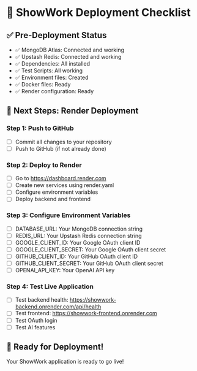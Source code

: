 # 🚀 ShowWork Deployment Checklist

## ✅ Pre-Deployment Status
- ✅ MongoDB Atlas: Connected and working
- ✅ Upstash Redis: Connected and working
- ✅ Dependencies: All installed
- ✅ Test Scripts: All working
- ✅ Environment files: Created
- ✅ Docker files: Ready
- ✅ Render configuration: Ready

## 🎯 Next Steps: Render Deployment

### Step 1: Push to GitHub
- [ ] Commit all changes to your repository
- [ ] Push to GitHub (if not already done)

### Step 2: Deploy to Render
- [ ] Go to https://dashboard.render.com
- [ ] Create new services using render.yaml
- [ ] Configure environment variables
- [ ] Deploy backend and frontend

### Step 3: Configure Environment Variables
- [ ] DATABASE_URL: Your MongoDB connection string
- [ ] REDIS_URL: Your Upstash Redis connection string
- [ ] GOOGLE_CLIENT_ID: Your Google OAuth client ID
- [ ] GOOGLE_CLIENT_SECRET: Your Google OAuth client secret
- [ ] GITHUB_CLIENT_ID: Your GitHub OAuth client ID
- [ ] GITHUB_CLIENT_SECRET: Your GitHub OAuth client secret
- [ ] OPENAI_API_KEY: Your OpenAI API key

### Step 4: Test Live Application
- [ ] Test backend health: https://showwork-backend.onrender.com/api/health
- [ ] Test frontend: https://showwork-frontend.onrender.com
- [ ] Test OAuth login
- [ ] Test AI features

## 🎉 Ready for Deployment!
Your ShowWork application is ready to go live!
